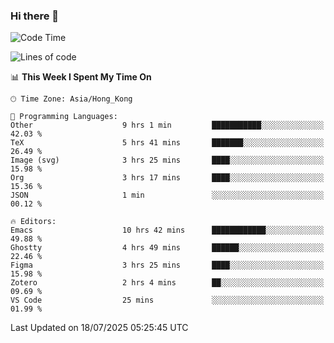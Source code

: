 ### Hi there 👋

<!--
**nicehiro/nicehiro** is a ✨ _special_ ✨ repository because its `README.md` (this file) appears on your GitHub profile.

Here are some ideas to get you started:

- 🔭 I’m currently working on ...
- 🌱 I’m currently learning ...
- 👯 I’m looking to collaborate on ...
- 🤔 I’m looking for help with ...
- 💬 Ask me about ...
- 📫 How to reach me: ...
- 😄 Pronouns: ...
- ⚡ Fun fact: ...
-->

<!--START_SECTION:waka-->
![Code Time](http://img.shields.io/badge/Code%20Time-815%20hrs%2037%20mins-blue)

![Lines of code](https://img.shields.io/badge/From%20Hello%20World%20I%27ve%20Written-1.7%20million%20lines%20of%20code-blue)

📊 **This Week I Spent My Time On** 

```text
🕑︎ Time Zone: Asia/Hong_Kong

💬 Programming Languages: 
Other                    9 hrs 1 min         ███████████░░░░░░░░░░░░░░   42.03 % 
TeX                      5 hrs 41 mins       ███████░░░░░░░░░░░░░░░░░░   26.49 % 
Image (svg)              3 hrs 25 mins       ████░░░░░░░░░░░░░░░░░░░░░   15.98 % 
Org                      3 hrs 17 mins       ████░░░░░░░░░░░░░░░░░░░░░   15.36 % 
JSON                     1 min               ░░░░░░░░░░░░░░░░░░░░░░░░░   00.12 % 

🔥 Editors: 
Emacs                    10 hrs 42 mins      ████████████░░░░░░░░░░░░░   49.88 % 
Ghostty                  4 hrs 49 mins       ██████░░░░░░░░░░░░░░░░░░░   22.46 % 
Figma                    3 hrs 25 mins       ████░░░░░░░░░░░░░░░░░░░░░   15.98 % 
Zotero                   2 hrs 4 mins        ██░░░░░░░░░░░░░░░░░░░░░░░   09.69 % 
VS Code                  25 mins             ░░░░░░░░░░░░░░░░░░░░░░░░░   01.99 % 
```


 Last Updated on 18/07/2025 05:25:45 UTC
<!--END_SECTION:waka-->
